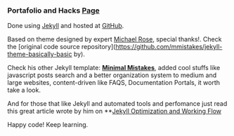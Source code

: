 ### Portafolio and Hacks [Page](https://elephwebb.github.io)
Done using [Jekyll](https://jekyllrb.com/) and hosted at [GitHub](https://pages.github.com/).

Based on theme designed by expert [Michael Rose](https://mademistakes.com/), special thanks!. 
Check the [original code source repository](https://github.com/mmistakes/jekyll-theme-basically-basic by).

Check his other Jekyll template: **[Minimal Mistakes](https://github.com/mmistakes/minimal-mistakes)**, added cool stuffs like javascript posts search and a better organization system to medium and large websites, content-driven like FAQS, Documentation Portals, it worth take a look. 

And for those that like Jekyll and automated tools and perfomance just read this great article wrote by him on **[Jekyll Optimization and Working Flow](https://mademistakes.com/articles/using-jekyll-2017/**)

Happy code! Keep learning.
